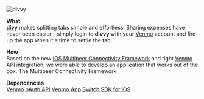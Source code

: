 ![divvy](http://f.cl.ly/items/3Q3i262y230F0X0I0i25/divvy_gh-banner.png)  


**What**  
**[divy](github.com/nikhilsrinivasan/divvy-iOS)** makes splitting tabs simple and effortless. Sharing expenses have never been easier - simply login to **divvy** with your [Venmo](venmo.com) account and fire up the app when it's time to settle the tab.

**How**  
Based on the new [iOS Multipeer Connectivity Framework](https://developer.apple.com/library/ios/documentation/MultipeerConnectivity/Reference/MultipeerConnectivityFramework/_index.html) and tight [Venmo](venmo.com) API integration, we were able to develop an application that works out of the box. The Multipeer Connectivity Framework


**Dependencies**  
[Venmo oAuth API](https://beta-developer.venmo.com/oauth)
[Venmo App Switch SDK for iOS](https://github.com/venmo/app-switch-ios-framework)


